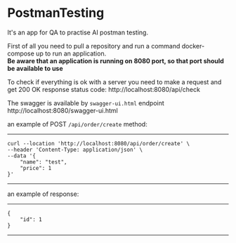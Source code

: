 # PostmanTesting
It's an app for QA to practise AI postman testing. 

First of all you need to pull a repository and run a command docker-compose up to run an application. \
**Be aware that an application is running on 8080 port, so that port should be available to use**

To check if everything is ok with a server you need to make a request and get 200 OK response status code:
http://localhost:8080/api/check

The swagger is available by `swagger-ui.html` endpoint
http://localhost:8080/swagger-ui.html

an example of POST `/api/order/create` method: 
***
    curl --location 'http://localhost:8080/api/order/create' \
    --header 'Content-Type: application/json' \
    --data '{
        "name": "test",
        "price": 1
    }'
***

an example of response:
***
    {
        "id": 1
    }
***